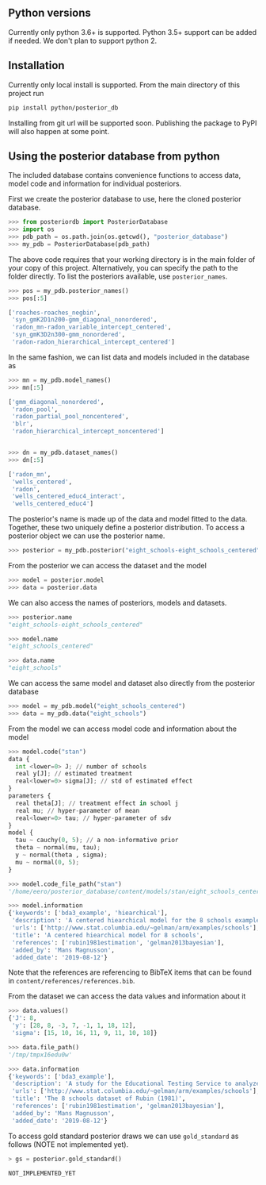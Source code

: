 ## Python versions

Currently only python 3.6+ is supported. Python 3.5+ support can be added if needed. We don't plan to support python 2.

## Installation

Currently only local install is supported. From the main directory of this project run
```bash
pip install python/posterior_db
```

Installing from git url will be supported soon. Publishing the package to PyPI will also happen at some point.

## Using the posterior database from python

The included database contains convenience functions to access data, model code and information for individual posteriors.

First we create the posterior database to use, here the cloned posterior database.

```python
>>> from posteriordb import PosteriorDatabase
>>> import os
>>> pdb_path = os.path.join(os.getcwd(), "posterior_database")
>>> my_pdb = PosteriorDatabase(pdb_path)
```

The above code requires that your working directory is in the main folder of your copy
of this project. Alternatively, you can specify the path to the folder directly. To list the posteriors available, use `posterior_names`.

```python
>>> pos = my_pdb.posterior_names()
>>> pos[:5]

['roaches-roaches_negbin',
 'syn_gmK2D1n200-gmm_diagonal_nonordered',
 'radon_mn-radon_variable_intercept_centered',
 'syn_gmK3D2n300-gmm_nonordered',
 'radon-radon_hierarchical_intercept_centered']

```

In the same fashion, we can list data and models included in the database as

```python
>>> mn = my_pdb.model_names()
>>> mn[:5]

['gmm_diagonal_nonordered',
 'radon_pool',
 'radon_partial_pool_noncentered',
 'blr',
 'radon_hierarchical_intercept_noncentered']


>>> dn = my_pdb.dataset_names()
>>> dn[:5]

['radon_mn',
 'wells_centered',
 'radon',
 'wells_centered_educ4_interact',
 'wells_centered_educ4']


```

The posterior's name is made up of the data and model fitted
to the data. Together, these two uniquely define a posterior distribution.
To access a posterior object we can use the posterior name.

```python
>>> posterior = my_pdb.posterior("eight_schools-eight_schools_centered")
```

From the posterior we can access the dataset and the model

```python
>>> model = posterior.model
>>> data = posterior.data
```

We can also access the names of posteriors, models and datasets.

```python
>>> posterior.name
"eight_schools-eight_schools_centered"

>>> model.name
"eight_schools_centered"

>>> data.name
"eight_schools"

```

We can access the same model and dataset also directly from the posterior database
```python
>>> model = my_pdb.model("eight_schools_centered")
>>> data = my_pdb.data("eight_schools")
```

From the model we can access model code and information about the model

```python
>>> model.code("stan")
data {
  int <lower=0> J; // number of schools
  real y[J]; // estimated treatment
  real<lower=0> sigma[J]; // std of estimated effect
}
parameters {
  real theta[J]; // treatment effect in school j
  real mu; // hyper-parameter of mean
  real<lower=0> tau; // hyper-parameter of sdv
}
model {
  tau ~ cauchy(0, 5); // a non-informative prior
  theta ~ normal(mu, tau);
  y ~ normal(theta , sigma);
  mu ~ normal(0, 5);
}

>>> model.code_file_path("stan")
'/home/eero/posterior_database/content/models/stan/eight_schools_centered.stan'

>>> model.information
{'keywords': ['bda3_example', 'hiearchical'],
 'description': 'A centered hiearchical model for the 8 schools example of Rubin (1981)',
 'urls': ['http://www.stat.columbia.edu/~gelman/arm/examples/schools'],
 'title': 'A centered hiearchical model for 8 schools',
 'references': ['rubin1981estimation', 'gelman2013bayesian'],
 'added_by': 'Mans Magnusson',
 'added_date': '2019-08-12'}
```
Note that the references are referencing to BibTeX items that can be found in `content/references/references.bib`.

From the dataset we can access the data values and information about it

```python
>>> data.values()
{'J': 8,
 'y': [28, 8, -3, 7, -1, 1, 18, 12],
 'sigma': [15, 10, 16, 11, 9, 11, 10, 18]}

>>> data.file_path()
'/tmp/tmpx16edu0w'

>>> data.information
{'keywords': ['bda3_example'],
 'description': 'A study for the Educational Testing Service to analyze the effects of\nspecial coaching programs on test scores. See Gelman et. al. (2014), Section 5.5 for details.',
 'urls': ['http://www.stat.columbia.edu/~gelman/arm/examples/schools'],
 'title': 'The 8 schools dataset of Rubin (1981)',
 'references': ['rubin1981estimation', 'gelman2013bayesian'],
 'added_by': 'Mans Magnusson',
 'added_date': '2019-08-12'}
```

To access gold standard posterior draws we can use `gold_standard` as follows (NOTE not implemented yet).

```python
> gs = posterior.gold_standard()

NOT_IMPLEMENTED_YET
```
